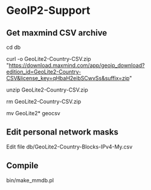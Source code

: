 
# GeoIP2-Support

## Get maxmind CSV archive

 cd db
 
 curl -o GeoLite2-Country-CSV.zip "https://download.maxmind.com/app/geoip_download?edition_id=GeoLite2-Country-CSV&license_key=qHbaH2eibSCwvSs&suffix=zip"
 
 unzip GeoLite2-Country-CSV.zip
 
 rm GeoLite2-Country-CSV.zip
 
 mv GeoLite2* geocsv

## Edit personal network masks

 Edit file db/GeoLite2-Country-Blocks-IPv4-My.csv
 
## Compile

 bin/make_mmdb.pl
 
